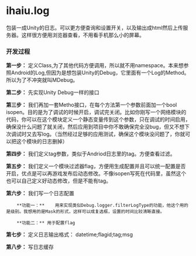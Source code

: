 # ihaiu.log
包装一成Unity的日志。可以更方便查询和设置开关，以及输出成html然后上传服务器。这样很方便用浏览器查看，不用看手机那么小的屏幕。


### 开发过程
**第一步：** 定义Class,为了其他代码方便调用，所以就不用namespace。本来想参照Android的Log,但因为是想包装Unity的Debug，它里面有一个Log的Method。所以为了不冲突就叫MDebug。

**第二步：** 先实现Unity Debug一样的接口

**第三步：** 我们再加一套Metho接口，在每个方法第一个参数前面加一个bool isopen。目的是为了调试的时候开启，调试完关闭。比如你刚写一个网络模块的代码，你可以在这个模块定义一个静态变量传到这个参数，只在调试的时间启用，确保没什么问题了就关闭，然后应用到项目中你不敢确保完全没bug，但又不想下次调试时又去写log。（当然经过足够的应用测试，确保这个模块没问题了，你就可以把这个模块的日志删掉）

**第四步：** 我们定义tag参数，类似于Andriod日志里的tag。方便查看过滤。

**第五步：** 我们定义一个模块过滤器flag，方便用生成配置并且可以统一配置是否开启，优点是可以再游戏发布后动态修改。不像isopen写死在代码里，虽然这个也可以自己定义好动态修改，但是不能有tag。

**第六步：** 我们写一个日志配置

		**功能一：** 	用来实现类似Debug.logger.filterLogType的功能，他这个用的是级别。我想用的是Mask的形式，这样可以成复选框，设置的时间比较清晰直接。

		**功能二：** 用于配置flag

**第七步：** 定义日志输出格式： datetime;flagid;tag;msg

**第八步：** 写日志缓存